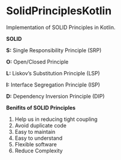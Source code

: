 # SolidPrinciplesKotlin
Implementation of SOLID Principles in Kotlin.

**SOLID**

**S:** Single Responsibility Principle (SRP) 

**O:** Open/Closed Principle

**L:** Liskov’s Substitution Principle (LSP)

**I:** Interface Segregation Principle (ISP)

**D:** Dependency Inversion Principle (DIP)

**Benifits of SOLID Principles**
1. Help us in reducing tight coupling
2. Avoid duplicate code
3. Easy to maintain
4. Easy to understand
5. Flexible software
6. Reduce Complexity

